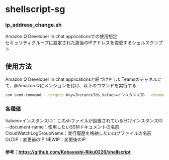 # shellscript-sg
### ip_address_change.sh
Amazon Q Developer in chat applicationsでの使用想定<br>
セキュリティグループに設定された該当のIPアドレスを変更するシェルスクリプト  
## 使用方法
Amazon Q Developer in chat applicationsと紐づけをしたTeamsのチャネルにて、@Amazon Qにメンションを付け、以下のコマンドを実行する

``` bash
ssm send-command --targets Key=InstanceIds,Values=インスタンスID --document-name 作成したドキュメント名 --cloud-watch-output-config CloudWatchOutputEnabled=true,CloudWatchLogGroupName="ログを出力するファイル" --parameters OLDIP=変更前IP,NEWIP=変更後IP --region ap-northeast-1
```
### 各種値
Values=インスタンスID：このshファイルが設置されているEC2インスタンスID
--document-name：使用したいSSMドキュメントの名前
CloudWatchLogGroupName：実行履歴を格納したいログファイルの名前
OLDIP：変更前のIP
NEWIP：変更後のIP

#### 参考：https://github.com/Kobayashi-Riku0226/shellscript